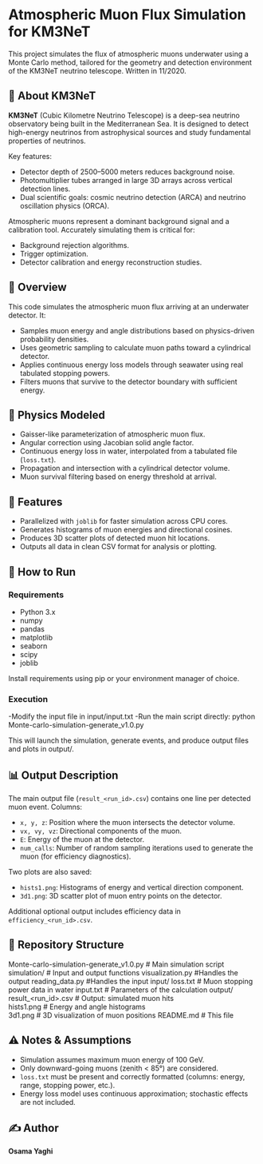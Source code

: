 # Atmospheric Muon Flux Simulation for KM3NeT

This project simulates the flux of atmospheric muons underwater using a Monte Carlo method, tailored for the geometry and detection environment of the KM3NeT neutrino telescope.
Written in 11/2020.
## 🌊 About KM3NeT

**KM3NeT** (Cubic Kilometre Neutrino Telescope) is a deep-sea neutrino observatory being built in the Mediterranean Sea. It is designed to detect high-energy neutrinos from astrophysical sources and study fundamental properties of neutrinos.

Key features:
- Detector depth of 2500–5000 meters reduces background noise.
- Photomultiplier tubes arranged in large 3D arrays across vertical detection lines.
- Dual scientific goals: cosmic neutrino detection (ARCA) and neutrino oscillation physics (ORCA).

Atmospheric muons represent a dominant background signal and a calibration tool. Accurately simulating them is critical for:
- Background rejection algorithms.
- Trigger optimization.
- Detector calibration and energy reconstruction studies.

## 📌 Overview

This code simulates the atmospheric muon flux arriving at an underwater detector. It:
- Samples muon energy and angle distributions based on physics-driven probability densities.
- Uses geometric sampling to calculate muon paths toward a cylindrical detector.
- Applies continuous energy loss models through seawater using real tabulated stopping powers.
- Filters muons that survive to the detector boundary with sufficient energy.

## 🧠 Physics Modeled

- Gaisser-like parameterization of atmospheric muon flux.
- Angular correction using Jacobian solid angle factor.
- Continuous energy loss in water, interpolated from a tabulated file (`loss.txt`).
- Propagation and intersection with a cylindrical detector volume.
- Muon survival filtering based on energy threshold at arrival.

## 🔧 Features

- Parallelized with `joblib` for faster simulation across CPU cores.
- Generates histograms of muon energies and directional cosines.
- Produces 3D scatter plots of detected muon hit locations.
- Outputs all data in clean CSV format for analysis or plotting.

## 🚀 How to Run

### Requirements

- Python 3.x
- numpy
- pandas
- matplotlib
- seaborn
- scipy
- joblib

Install requirements using pip or your environment manager of choice.

### Execution
-Modify the input file in input/input.txt
-Run the main script directly:
python Monte-carlo-simulation-generate_v1.0.py

This will launch the simulation, generate events, and produce output files and plots in output/.

## 📊 Output Description

The main output file (`result_<run_id>.csv`) contains one line per detected muon event. Columns:

- `x, y, z`: Position where the muon intersects the detector volume.
- `vx, vy, vz`: Directional components of the muon.
- `E`: Energy of the muon at the detector.
- `num_calls`: Number of random sampling iterations used to generate the muon (for efficiency diagnostics).

Two plots are also saved:
- `hists1.png`: Histograms of energy and vertical direction component.
- `3d1.png`: 3D scatter plot of muon entry points on the detector.

Additional optional output includes efficiency data in `efficiency_<run_id>.csv`.

## 📂 Repository Structure

Monte-carlo-simulation-generate_v1.0.py         # Main simulation script
simulation/                                     # Input and output functions
  visualization.py                              #Handles the output
  reading_data.py                               #Handles the input
input/
  loss.txt                                      # Muon stopping power data in water
  input.txt                                     # Parameters of the calculation
output/  
  result_<run_id>.csv                           # Output: simulated muon hits   
  hists1.png                                    # Energy and angle histograms  
  3d1.png                                       # 3D visualization of muon positions
README.md                                       # This file  

## ⚠ Notes & Assumptions

- Simulation assumes maximum muon energy of 100 GeV.
- Only downward-going muons (zenith < 85°) are considered.
- `loss.txt` must be present and correctly formatted (columns: energy, range, stopping power, etc.).
- Energy loss model uses continuous approximation; stochastic effects are not included.

## ✍ Author

**Osama Yaghi**
